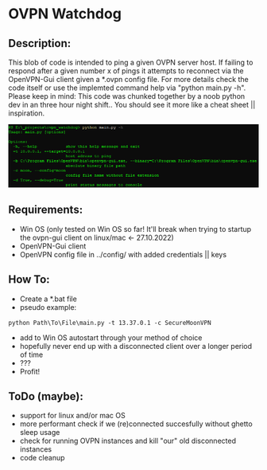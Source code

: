 # OVPN Watchdog

## Description:
This blob of code is intended to ping a given OVPN server host. 
If failing to respond after a given number x of pings it attempts to reconnect via the OpenVPN-Gui client given a *.ovpn config file.
For more details check the code itself or use the implemted command help via "python main.py -h".
Please keep in mind: This code was chunked together by a noob python dev in an three hour night shift.. You should see it more like a cheat sheet || inspiration.

![console help output screenshot](https://github.com/0x1911/ovpn_watchdog/blob/main/_img/help_output.png)

## Requirements:
* Win OS (only tested on Win OS so far! It'll break when trying to startup the ovpn-gui client on linux/mac <- 27.10.2022)
* OpenVPN-Gui client
* OpenVPN config file in ../config/ with added credentials || keys


## How To:
* Create a *.bat file
* pseudo example:
```
python Path\To\File\main.py -t 13.37.0.1 -c SecureMoonVPN
```
* add to Win OS autostart through your method of choice
* hopefully never end up with a disconnected client over a longer period of time
* ???
* Profit!


## ToDo (maybe):
* support for linux and/or mac OS
* more performant check if we (re)connected succesfully without ghetto sleep usage
* check for running OVPN instances and kill "our" old disconnected instances
* code cleanup